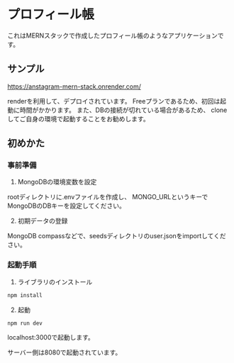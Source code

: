 # プロフィール帳

これはMERNスタックで作成したプロフィール帳のようなアプリケーションです。

## サンプル

https://anstagram-mern-stack.onrender.com/

renderを利用して、デプロイされています。
Freeプランであるため、初回は起動に時間がかかります。
また、DBの接続が切れている場合があるため、
cloneしてご自身の環境で起動することをお勧めします。


## 初めかた


### 事前準備

1. MongoDBの環境変数を設定

rootディレクトリに.envファイルを作成し、
MONGO_URLというキーでMongoDBのDBキーを設定してください。

2. 初期データの登録

MongoDB compassなどで、seedsディレクトリのuser.jsonをimportしてください。


### 起動手順

1. ライブラリのインストール 

```bash
npm install
```

2. 起動

```bash
npm run dev
```

localhost:3000で起動します。

サーバー側は8080で起動されています。

